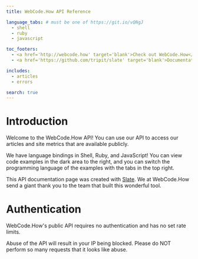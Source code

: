 ```yaml
---
title: WebCode.How API Reference

language_tabs: # must be one of https://git.io/vQNgJ
  - shell
  - ruby
  - javascript

toc_footers:
  - <a href='http://webcode.how' target='blank'>Check out WebCode.How</a>
  - <a href='https://github.com/tripit/slate' target='blank'>Documentation Powered by Slate</a>

includes:
  - articles
  - errors

search: true
---
```


# Introduction

Welcome to the WebCode.How API! You can use our API to access our articles and site metrics that are available publicly.

We have language bindings in Shell, Ruby, and JavaScript! You can view code examples in the dark area to the right, and you can switch the programming language of the examples with the tabs in the top right.

This API documentation page was created with [Slate](https://github.com/tripit/slate). We at WebCode.How send a giant thank you to the team that built this wonderful tool.

# Authentication

WebCode.How's public API requires no authentication and has no set rate limits.

Abuse of the API will result in your IP being blocked. Please do NOT perform so many requests that it looks like abuse.

